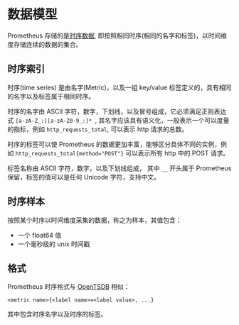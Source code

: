 # 数据模型

Prometheus 存储的是[时序数据](https://en.wikipedia.org/wiki/Time_series), 即按照相同时序(相同的名字和标签)，以时间维度存储连续的数据的集合。

## 时序索引

时序(time series) 是由名字(Metric)，以及一组 key/value 标签定义的，具有相同的名字以及标签属于相同时序。

时序的名字由 ASCII 字符，数字，下划线，以及冒号组成，它必须满足正则表达式 `[a-zA-Z_:][a-zA-Z0-9_:]* `, 其名字应该具有语义化，一般表示一个可以度量的指标，例如 `http_requests_total`, 可以表示 http 请求的总数。

时序的标签可以使 Prometheus 的数据更加丰富，能够区分具体不同的实例，例如 `http_requests_total{method="POST"}` 可以表示所有 http 中的 POST 请求。

标签名称由 ASCII 字符，数字，以及下划线组成， 其中 `__` 开头属于 Prometheus 保留，标签的值可以是任何 Unicode 字符，支持中文。

## 时序样本

按照某个时序以时间维度采集的数据，称之为样本，其值包含：

* 一个 float64 值
* 一个毫秒级的 unix 时间戳

## 格式

Prometheus 时序格式与 [OpenTSDB](http://opentsdb.net/) 相似：

```
<metric name>{<label name>=<label value>, ...}
```

其中包含时序名字以及时序的标签。
